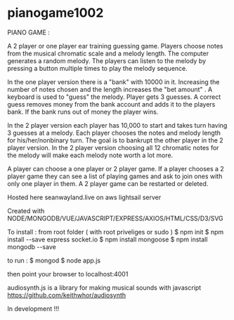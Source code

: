 # pianogame1002

PIANO GAME :


A 2 player or one player ear training guessing game. Players choose notes from the musical chromatic scale and a melody length. The computer generates a random melody. The players can listen to the melody by pressing a button multiple times to play the melody sequence.

In the one player version there is a "bank" with 10000 in it. Increasing the number of notes chosen and the length increases the "bet amount" . A keyboard is used to "guess" the melody. Player gets 3 guesses. A correct guess removes money from the bank account and adds it to the players bank. If the bank runs out of money the player wins.

In the 2 player version each player has 10,000 to start and takes turn having 3 guesses at a melody. Each player chooses the notes and melody length for his/her/nonbinary turn. The goal is to bankrupt the other player in the 2 player version. In the 2 player version choosing all 12 chromatic notes for the melody will make each melody note worth a lot more.

A player can choose a one player or 2 player game. If a player chooses a 2 player game they can see a list of playing games and ask to join ones with only one player in them. A 2 player game can be restarted or deleted.

Hosted here seanwayland.live on aws lightsail server 

Created with NODE/MONGODB/VUE/JAVASCRIPT/EXPRESS/AXIOS/HTML/CSS/D3/SVG

To install : 
from root folder ( with root priveliges or sudo ) 
$ npm init
$ npm install --save express socket.io
$ npm install mongoose
$ npm install mongodb --save

to run : 
$ mongod
$ node app.js 

then point your browser to localhost:4001 


audiosynth.js is a library for making musical sounds with javascript
https://github.com/keithwhor/audiosynth


In development !!!
